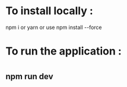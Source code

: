 <h1>To install locally : </h1>
npm i or yarn 
or use npm install --force

<h1>To run the application :<h1/>
<h2>npm run dev</h2>
